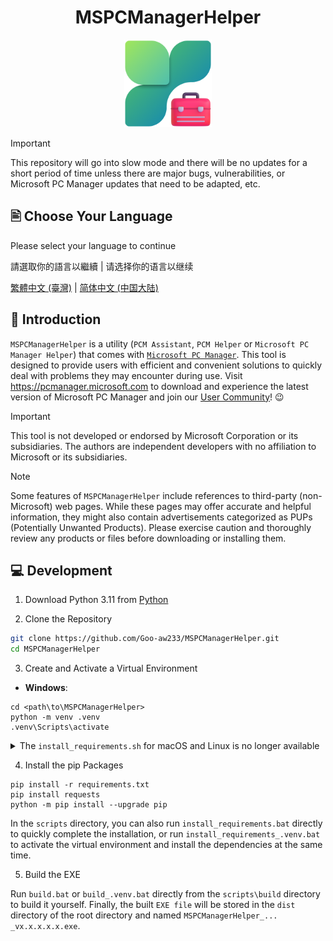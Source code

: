 <h1 align="center">MSPCManagerHelper</h1>

<div align=center>
<img src="./src/assets/MSPCManagerHelper.png" width="140" height="140"/>
</div>

> [!IMPORTANT]  
> This repository will go into slow mode and there will be no updates for a short period of time unless there are major bugs, vulnerabilities, or Microsoft PC Manager updates that need to be adapted, etc.

## 🖹 Choose Your Language

Please select your language to continue

請選取你的語言以繼續 | 请选择你的语言以继续

[繁體中文 (臺灣)](./README.zh-tw.md) | [简体中文 (中国大陆)](./README.zh-cn.md)

## 👏 Introduction

`MSPCManagerHelper` is a utility (`PCM Assistant`, `PCM Helper` or `Microsoft PC Manager Helper`) that comes with [`Microsoft PC Manager`](https://apps.microsoft.com/detail/9PM860492SZD). This tool is designed to provide users with efficient and convenient solutions to quickly deal with problems they may encounter during use.
Visit <https://pcmanager.microsoft.com> to download and experience the latest version of Microsoft PC Manager and join our [User Community](https://forms.office.com/r/EPcrKfUbjK)! 😉

> [!IMPORTANT]  
> This tool is not developed or endorsed by Microsoft Corporation or its subsidiaries. The authors are independent developers with no affiliation to Microsoft or its subsidiaries.

> [!NOTE]  
> Some features of `MSPCManagerHelper` include references to third-party (non-Microsoft) web pages. While these pages may offer accurate and helpful information, they might also contain advertisements categorized as PUPs (Potentially Unwanted Products). Please exercise caution and thoroughly review any products or files before downloading or installing them.

## 💻 Development

1. Download Python 3.11 from [Python](https://www.python.org/downloads)

2. Clone the Repository

```bash
git clone https://github.com/Goo-aw233/MSPCManagerHelper.git
cd MSPCManagerHelper
```

3. Create and Activate a Virtual Environment

- **Windows**: 

```Batch
cd <path\to\MSPCManagerHelper>
python -m venv .venv
.venv\Scripts\activate
```

<details>

<summary>The <code>install_requirements.sh</code> for macOS and Linux is no longer available</summary>

- **macOS / Linux**: 

```bash
cd <path/to/MSPCManagerHelper>
python3 -m venv .venv
source .venv/bin/activate
```

</details>

4. Install the pip Packages

```Batch
pip install -r requirements.txt
pip install requests
python -m pip install --upgrade pip
```

In the `scripts` directory, you can also run `install_requirements.bat` directly to quickly complete the installation, or run `install_requirements_.venv.bat` to activate the virtual environment and install the dependencies at the same time.

5. Build the EXE

Run `build.bat` or `build_.venv.bat` directly from the `scripts\build` directory to build it yourself.
Finally, the built `EXE file` will be stored in the `dist` directory of the root directory and named `MSPCManagerHelper_... _vx.x.x.x.x.exe`.
